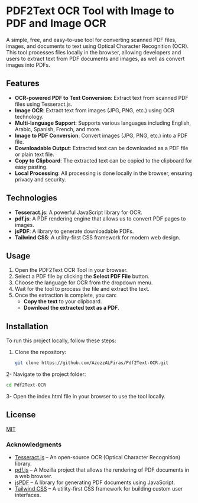 # PDF2Text OCR Tool with Image to PDF and Image OCR

A simple, free, and easy-to-use tool for converting scanned PDF files, images, and documents to text using Optical Character Recognition (OCR). This tool processes files locally in the browser, allowing developers and users to extract text from PDF documents and images, as well as convert images into PDFs.

## Features

- **OCR-powered PDF to Text Conversion**: Extract text from scanned PDF files using Tesseract.js.
- **Image OCR**: Extract text from images (JPG, PNG, etc.) using OCR technology.
- **Multi-language Support**: Supports various languages including English, Arabic, Spanish, French, and more.
- **Image to PDF Conversion**: Convert images (JPG, PNG, etc.) into a PDF file.
- **Downloadable Output**: Extracted text can be downloaded as a PDF file or plain text file.
- **Copy to Clipboard**: The extracted text can be copied to the clipboard for easy pasting.
- **Local Processing**: All processing is done locally in the browser, ensuring privacy and security.
  
## Technologies

- **Tesseract.js**: A powerful JavaScript library for OCR.
- **pdf.js**: A PDF rendering engine that allows us to convert PDF pages to images.
- **jsPDF**: A library to generate downloadable PDFs.
- **Tailwind CSS**: A utility-first CSS framework for modern web design.

## Usage

1. Open the PDF2Text OCR Tool in your browser.
2. Select a PDF file by clicking the **Select PDF File** button.
3. Choose the language for OCR from the dropdown menu.
4. Wait for the tool to process the file and extract the text.
5. Once the extraction is complete, you can:
   - **Copy the text** to your clipboard.
   - **Download the extracted text as a PDF**.

## Installation

To run this project locally, follow these steps:

1. Clone the repository:

   ```bash
   git clone https://github.com/AzozzALFiras/Pdf2Text-OCR.git
    ```

2- Navigate to the project folder:
```bash
cd Pdf2Text-OCR
 ```

 3- Open the index.html file in your browser to use the tool locally.

 


## License

[MIT](https://choosealicense.com/licenses/mit/)


### Acknowledgments

- [Tesseract.js](https://github.com/naptha/tesseract.js) – An open-source OCR (Optical Character Recognition) library.
- [pdf.js](https://github.com/mozilla/pdf.js) – A Mozilla project that allows the rendering of PDF documents in a web browser.
- [jsPDF](https://github.com/parallax/jsPDF) – A library for generating PDF documents using JavaScript.
- [Tailwind CSS](https://tailwindcss.com) – A utility-first CSS framework for building custom user interfaces.


